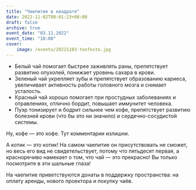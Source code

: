 ```yaml
---
title: "Чаепитие в квадрате"
date: 2022-11-02T00:01:23+08:00
draft: false
archive: true
event_date: "03.11.2022"
event_time: "18:00"
cover: 
    image: /evento/20221103-teofesto.jpg
---
```

* Белый чай помогает быстрее заживлять раны, препятствует развитию опухолей, понижает уровень сахара в крови. 
* Зеленый чай укрепляет зубы и препятствует образованию кариеса, увеличивает активность работы головного мозга и снимает усталость. 
* Красный чай хорошо помогает при простудных заболеваниях и отравлениях, отлично бордит, повышает иммунитет человека.
* Пуэр тонизирует и бодрит сильнее чем кофе, препятствует развитию болезней крови (что бы это ни значило) и сердечно-сосудистой системы.

Ну, кофе — это кофе. Тут комментарии излишни.

А котик — это котик! На самом чаепитие он присутствовать не сможет, но весь его вид не свидетельствует, потому что пятьдесят первая, а красноречиво намекает о том, что чай — это прекрасно! Вы только посмотрите в эти шальные глаза!

На чаепитие приветствуются донаты в поддержку пространства: на оплату аренды, нового проектора и покупку чаёв.
